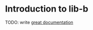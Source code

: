 # Introduction to lib-b

TODO: write [great documentation](http://jacobian.org/writing/what-to-write/)
